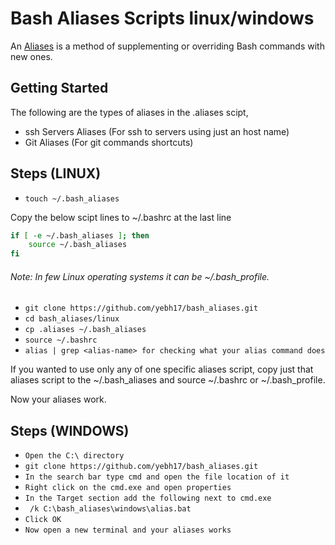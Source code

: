 # Bash Aliases Scripts linux/windows

An [Aliases](https://www.gnu.org/software/bash/manual/html_node/Aliases.html) is a method of supplementing or overriding Bash commands with new ones.

## Getting Started

The following are the types of aliases in the .aliases scipt,

-	 ssh Servers Aliases (For ssh to servers using just an host name)
-    Git Aliases (For git commands shortcuts)

## Steps (LINUX)

-   `touch ~/.bash_aliases`

Copy the below scipt lines to ~/.bashrc at the last line

```bash
if [ -e ~/.bash_aliases ]; then
    source ~/.bash_aliases
fi
```
###### Note: In few Linux operating systems it can be ~/.bash_profile.

-	`git clone https://github.com/yebh17/bash_aliases.git`
-   `cd bash_aliases/linux`
-	`cp .aliases ~/.bash_aliases`
-	`source ~/.bashrc`
-   `alias | grep <alias-name> for checking what your alias command does`

If you wanted to use only any of one specific aliases script, copy just that aliases script to the ~/.bash_aliases and source ~/.bashrc or ~/.bash_profile.

Now your aliases work.

## Steps (WINDOWS)

-   `Open the C:\ directory`
-	`git clone https://github.com/yebh17/bash_aliases.git`
-   `In the search bar type cmd and open the file location of it`
-	`Right click on the cmd.exe and open properties`
-	`In the Target section add the following next to cmd.exe`
-   ` /k C:\bash_aliases\windows\alias.bat`
-   `Click OK`
-   `Now open a new terminal and your aliases works`
